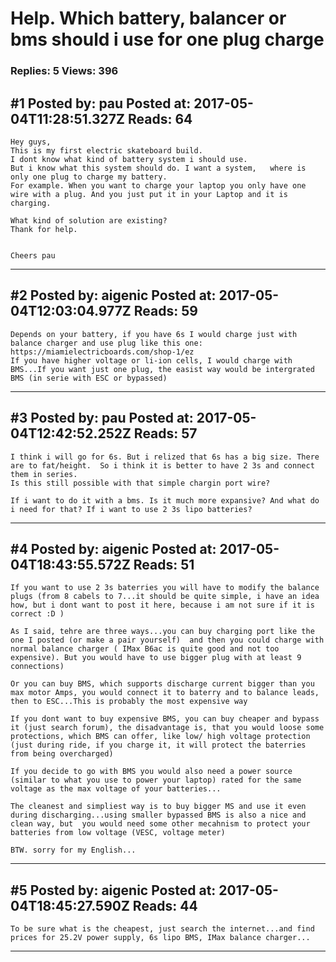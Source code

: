 # Help. Which battery, balancer or bms should i use for one plug charge

### Replies: 5 Views: 396

## \#1 Posted by: pau Posted at: 2017-05-04T11:28:51.327Z Reads: 64

```
Hey guys, 
This is my first electric skateboard build. 
I dont know what kind of battery system i should use. 
But i know what this system should do. I want a system,   where is only one plug to charge my battery.
For example. When you want to charge your laptop you only have one wire with a plug. And you just put it in your Laptop and it is charging. 

What kind of solution are existing? 
Thank for help. 


Cheers pau
```

---
## \#2 Posted by: aigenic Posted at: 2017-05-04T12:03:04.977Z Reads: 59

```
Depends on your battery, if you have 6s I would charge just with balance charger and use plug like this one: 
https://miamielectricboards.com/shop-1/ez
If you have higher voltage or li-ion cells, I would charge with BMS...If you want just one plug, the easist way would be intergrated BMS (in serie with ESC or bypassed)
```

---
## \#3 Posted by: pau Posted at: 2017-05-04T12:42:52.252Z Reads: 57

```
I think i will go for 6s. But i relized that 6s has a big size. There are to fat/height.  So i think it is better to have 2 3s and connect them in series. 
Is this still possible with that simple chargin port wire? 

If i want to do it with a bms. Is it much more expansive? And what do i need for that? If i want to use 2 3s lipo batteries?
```

---
## \#4 Posted by: aigenic Posted at: 2017-05-04T18:43:55.572Z Reads: 51

```
If you want to use 2 3s baterries you will have to modify the balance plugs (from 8 cabels to 7...it should be quite simple, i have an idea how, but i dont want to post it here, because i am not sure if it is correct :D ) 

As I said, tehre are three ways...you can buy charging port like the one I posted (or make a pair yourself)  and then you could charge with normal balance charger ( IMax B6ac is quite good and not too expensive). But you would have to use bigger plug with at least 9 connections) 

Or you can buy BMS, which supports discharge current bigger than you max motor Amps, you would connect it to baterry and to balance leads, then to ESC...This is probably the most expensive way

If you dont want to buy expensive BMS, you can buy cheaper and bypass it (just search forum), the disadvantage is, that you would loose some protections, which BMS can offer, like low/ high voltage protection (just during ride, if you charge it, it will protect the baterries from being overcharged)

If you decide to go with BMS you would also need a power source (similar to what you use to power your laptop) rated for the same voltage as the max voltage of your batteries...

The cleanest and simpliest way is to buy bigger MS and use it even during discharging...using smaller bypassed BMS is also a nice and clean way, but  you would need some other mecahnism to protect your batteries from low voltage (VESC, voltage meter)

BTW. sorry for my English...
```

---
## \#5 Posted by: aigenic Posted at: 2017-05-04T18:45:27.590Z Reads: 44

```
To be sure what is the cheapest, just search the internet...and find prices for 25.2V power supply, 6s lipo BMS, IMax balance charger...
```

---
